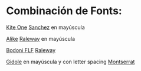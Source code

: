 # Combinación de Fonts:

[Kite One](https://fonts.google.com/specimen/Kite+One) 
[Sanchez](https://www.dafont.com/es/sanchez.font?) en mayúscula

[Alike](https://www.dafontfree.net/freefonts-alike-f76064.htm)
[Raleway](https://fonts.google.com/specimen/Raleway) en mayúscula

[Bodoni FLF](https://www.fontspace.com/bodoniflf-font-f1202)
[Raleway](https://fonts.google.com/specimen/Raleway) 

[Gidole](https://www.fontsquirrel.com/fonts/gidole) en mayúscula y con letter spacing
[Montserrat](https://fonts.google.com/specimen/Montserrat)